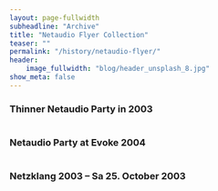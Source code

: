 ```yaml
---
layout: page-fullwidth
subheadline: "Archive"
title: "Netaudio Flyer Collection"
teaser: ""
permalink: "/history/netaudio-flyer/"
header:
    image_fullwidth: "blog/header_unsplash_8.jpg"
show_meta: false
---
```

### Thinner Netaudio Party in 2003

<img src="{{ site.url }}/archive/flyer/thinner_flyer_popkomm03.jpg" alt="">


### Netaudio Party at Evoke 2004

<img src="{{ site.url }}/archive/flyer/evoke_flyer_panorama.jpg" alt="">


### Netzklang 2003 – Sa 25. October 2003 

<img src="{{ site.url }}/archive/flyer/flyer-netzklang-2003.jpg" alt="">
